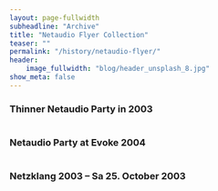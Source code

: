 ```yaml
---
layout: page-fullwidth
subheadline: "Archive"
title: "Netaudio Flyer Collection"
teaser: ""
permalink: "/history/netaudio-flyer/"
header:
    image_fullwidth: "blog/header_unsplash_8.jpg"
show_meta: false
---
```

### Thinner Netaudio Party in 2003

<img src="{{ site.url }}/archive/flyer/thinner_flyer_popkomm03.jpg" alt="">


### Netaudio Party at Evoke 2004

<img src="{{ site.url }}/archive/flyer/evoke_flyer_panorama.jpg" alt="">


### Netzklang 2003 – Sa 25. October 2003 

<img src="{{ site.url }}/archive/flyer/flyer-netzklang-2003.jpg" alt="">
